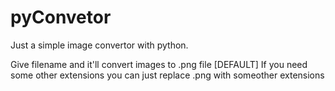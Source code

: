 # pyConvetor

Just a simple image convertor with python.

Give filename and it'll convert images to .png file [DEFAULT] 
If you need some other extensions you can just replace .png with someother extensions
